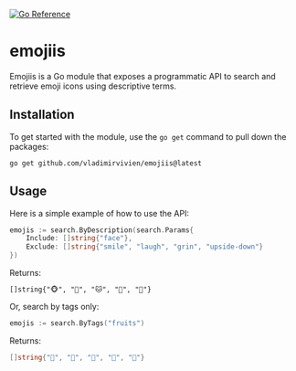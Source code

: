 [![Go Reference](https://pkg.go.dev/badge/github.com/vladimirvivien/emojiis.svg)](https://pkg.go.dev/github.com/vladimirvivien/emojiis)

# emojiis

Emojiis is a Go module that exposes a programmatic API to search and retrieve emoji icons using descriptive terms.

## Installation
To get started with the module, use the `go get` command to pull down the packages:

```
go get github.com/vladimirvivien/emojiis@latest
```

## Usage
Here is a simple example of how to use the API:

```go
emojis := search.ByDescription(search.Params{
    Include: []string{"face"}, 
    Exclude: []string{"smile", "laugh", "grin", "upside-down"}
})
```

Returns:
```
[]string{"🐵", "🐶", "🐱", "🐯", "🦊"}
```

Or, search by tags only:

```go
emojis := search.ByTags("fruits")
```

Returns:
```go
[]string{"🍇", "🍈", "🍉", "🍊", "🍋"}
```


